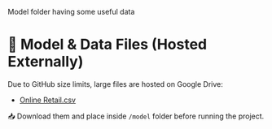 Model folder having some useful data 
# 🔗 Model & Data Files (Hosted Externally)

Due to GitHub size limits, large files are hosted on Google Drive:

- [Online Retail.csv](https://drive.google.com/file/d/1GaEsfQvG7yQP2-5IfrKa6UrEpM7h3wVd/view?usp=sharing)

📥 Download them and place inside `/model` folder before running the project.
